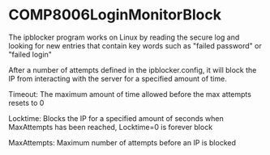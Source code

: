 # COMP8006LoginMonitorBlock

The ipblocker program works on Linux by reading the secure log and looking for new entries that contain key words such as "failed password" or "failed login"


After a number of attempts defined in the ipblocker.config, it will block the IP from interacting with the server for a specified amount of time.


Timeout: The maximum amount of time allowed before the max attempts resets to 0

Locktime: Blocks the IP for a specified amount of seconds when MaxAttempts has been reached, Locktime=0 is forever block

MaxAttempts: Maximum number of attempts before an IP is blocked
